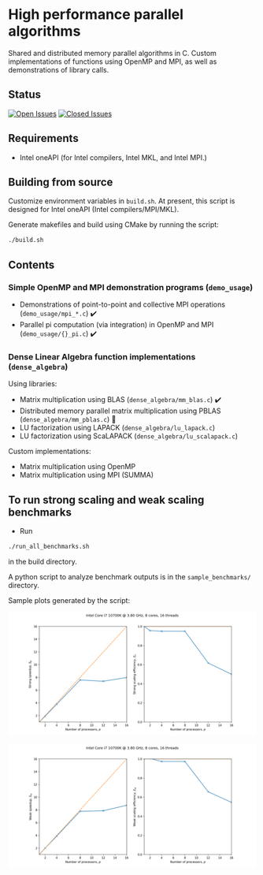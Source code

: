 # High performance parallel algorithms

Shared and distributed memory parallel algorithms in C. Custom implementations
of functions using OpenMP and MPI, as well as demonstrations of library calls.

## Status
[![Open Issues](https://img.shields.io/github/issues-raw/apallath/parallel_algos)](https://github.com/apallath/parallel_algos/issues)
[![Closed Issues](https://img.shields.io/github/issues-closed-raw/apallath/parallel_algos)](https://github.com/apallath/parallel_algos/issues)

## Requirements
- Intel oneAPI (for Intel compilers, Intel MKL, and Intel MPI.)

## Building from source
Customize environment variables in `build.sh`. At present, this script is
designed for Intel oneAPI (Intel compilers/MPI/MKL).

Generate makefiles and build using CMake by running the script:

```sh
./build.sh
```

## Contents

### Simple OpenMP and MPI demonstration programs (`demo_usage`)
- Demonstrations of point-to-point and collective MPI operations (`demo_usage/mpi_*.c`) :heavy_check_mark:
- Parallel pi computation (via integration) in OpenMP and MPI (`demo_usage/{}_pi.c`) :heavy_check_mark:

### Dense Linear Algebra function implementations (`dense_algebra`)
Using libraries:
- Matrix multiplication using BLAS (`dense_algebra/mm_blas.c`) :heavy_check_mark:
- Distributed memory parallel matrix multiplication using PBLAS (`dense_algebra/mm_pblas.c`) :hammer:
- LU factorization using LAPACK (`dense_algebra/lu_lapack.c`)
- LU factorization using ScaLAPACK (`dense_algebra/lu_scalapack.c`)

Custom implementations:
- Matrix multiplication using OpenMP
- Matrix multiplication using MPI (SUMMA)

## To run strong scaling and weak scaling benchmarks
- Run
```sh
./run_all_benchmarks.sh
```
in the build directory.

A python script to analyze benchmark outputs is in the `sample_benchmarks/` directory.

Sample plots generated by the script:

![](sample_benchmarks/omp_pi_strong_scaling.png)

![](sample_benchmarks/omp_pi_weak_scaling.png)
